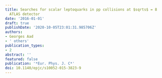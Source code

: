 ```yaml
---
title: Searches for scalar leptoquarks in pp collisions at $sqrts$ = 8 TeV with the
  ATLAS detector
date: '2016-01-01'
draft: true
publishDate: '2020-10-05T23:01:31.985706Z'
authors:
- Georges Aad
- ' others'
publication_types:
- 2
abstract: ''
featured: false
publication: '*Eur. Phys. J. C*'
doi: 10.1140/epjc/s10052-015-3823-9
---
```


